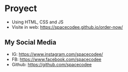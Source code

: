 # Proyect
- Using HTML, CSS and JS
- Visite in web: https://spacecodee.github.io/order-now/
## My Social Media
- IG: https://www.instagram.com/spacecodee/
- FB: https://www.facebook.com/spacecodee
- Github: https://github.com/spacecodee